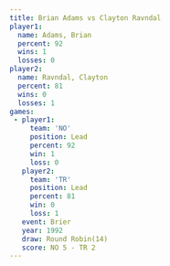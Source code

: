 ```yaml
---
title: Brian Adams vs Clayton Ravndal
player1:                
  name: Adams, Brian    
  percent: 92           
  wins: 1               
  losses: 0             
player2:                
  name: Ravndal, Clayton
  percent: 81           
  wins: 0               
  losses: 1             
games:
 - player1:        
     team: 'NO'    
     position: Lead
     percent: 92   
     win: 1        
     loss: 0       
   player2:        
     team: 'TR'    
     position: Lead
     percent: 81   
     win: 0        
     loss: 1       
   event: Brier         
   year: 1992           
   draw: Round Robin(14)
   score: NO 5 - TR 2   
---
```

